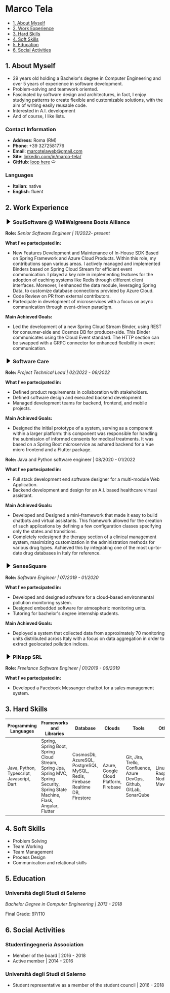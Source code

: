 # Marco Tela
<!-- TOC -->
* [1. About Myself](#1-about-myself)
* [2. Work Experience](#2-work-experience)
* [3. Hard Skills](#3-hard-skills)
* [4. Soft Skills](#4-soft-skills)
* [5. Education](#5-education-)
* [6. Social Activities](#6-social-activities-)
<!-- TOC -->

## 1. About Myself

- 29 years old holding a Bachelor's degree in Computer Engineering and over 5 years
  of experience in software development.
- Problem-solving and teamwork oriented.
- Fascinated by software design and architectures, in fact, I enjoy studying patterns to create flexible and
  customizable solutions, with the aim of writing easily reusable code.
- Interested in A.I. development
- And of course, I like lists.

### Contact Information

- **Address**: Roma (RM)
- **Phone**: +39 3272581776
- **Email**: marcotelaweb@gmail.com
- **Site**: [linkedin.com/in/marco-tela/](https://www.linkedin.com/in/marco-tela/)
- **GitHub**: [loop here](https://github.com/marcojoe94/resume) <img src="./resources/loop.png" width="12" height="12" >

### Languages

- **Italian**: native
- **English**: fluent

## 2. Work Experience

### <img src="./resources/filled_arrow_right.png" width="20" height="15"> SoulSoftware @ WallWalgreens Boots Alliance

**Role:** _Senior Software Engineer | 11/2022- present_

**What I've partecipated in:**

- New Features Development and Maintenance of In-House SDK Based on Spring Framework and Azure Cloud Products. Within
  this role, my contributions span various areas. I actively managed and implemented Binders based on Spring Cloud
  Stream for efficient event communication. I played a key role in implementing features for the adoption of caching
  systems like Redis through different client interfaces. Moreover, I enhanced the data module, leveraging Spring Data,
  to customize database connections provided by Azure Cloud.
- Code Review on PR from external contributors.
- Partecipate in development of microservices with a focus on async communication through event-driven paradigm.

**Main Achieved Goals:**

- Led the development of a new Spring Cloud Stream Binder, using REST for consumer-side and Cosmos DB for producer-side.
  This Binder communicates using the Cloud Event standard. The HTTP section can be swapped with a GRPC connector for
  enhanced flexibility in event communication.

### <img src="./resources/filled_arrow_right.png" width="20" height="15"> Software Care

**Role:** _Project Technical Lead | 02/2022 - 06/2022_

**What I've partecipated in:**

- Defined product requirements in collaboration with stakeholders.
- Defined software design and executed backend development.
- Managed development teams for backend, frontend, and mobile projects.

**Main Achieved Goals:**

- Designed the initial prototype of a system, serving as a component within a larger platform: this component was
  responsible for handling the submission of informed consents for medical treatments. It was based on a Spring Boot
  microservice as ashared backend for a Vue micro frontend and a Flutter package.

**Role:** Java and Python software engineer | 08/2020 - 01/2022

**What I've partecipated in:**

- Full stack development end software designer for a multi-module Web Application.
- Backend development and design for an A.I. based healthcare virtual assistant.

**Main Achieved Goals:**

- Developed and Designed a mini-framework that made it easy to build chatbots and virtual assistants. This framework
  allowed for the creation of such applications by defining a few configuration classes specifying only the states and
  transitions.
- Completely redesigned the therapy section of a clinical management system, maximizing customization in the
  administration methods for various drug types. Achieved this by integrating one of the most up-to-date drug databases
  in Italy for reference.

### <img src="./resources/filled_arrow_right.png" width="20" height="15"> SenseSquare

**Role:** _Software Engineer | 07/2019 - 01/2020_

**What I've partecipated in:**

- Developed and designed software for a cloud-based environmental pollution monitoring system.
- Designed embedded software for atmospheric monitoring units.
- Tutoring for bachelor's degree internship students.
 
**Main Achieved Goals:**
- Deployed a system that collected data from approximately 70 monitoring units distributed across Italy 
with a focus on data aggregation in order to extract geolocated pollution indices.

### <img src="./resources/filled_arrow_right.png" width="20" height="15">  PINapp SRL

**Role:** _Freelance Software Engineer | 01/2019 - 06/2019_

**What I've partecipated in:**
- Developed a Facebook Messanger chatbot for a sales management system.

## 3. Hard Skills

| Programming Languages                      | Frameworks and Libraries                                                                                                         | Database                                                                      | Clouds                                 | Tools                                                                  | Others                         |
|--------------------------------------------|----------------------------------------------------------------------------------------------------------------------------------|-------------------------------------------------------------------------------|----------------------------------------|------------------------------------------------------------------------|--------------------------------|
| Java, Python, Typescript, Javascript, Dart | Spring, Spring Boot, Spring Cloud Stream, Spring Jpa, Spring MVC, Spring Security, Spring State Machine, Flask, Angular, Flutter | CosmosDb, AzureSQL, PostgreSQL, MySQL, Redis, Firebase Realtime DB, Firestore | Azure, Google Cloud Platform, Firebase | Git, Jira, Trello, Confluence, Azure DevOps, Github, GitLab, SonarQube | Linux, Raspbian, NodeJS, Maven |

## 4. Soft Skills

- Problem Solving
- Team Working
- Team Management
- Process Design
- Communication and relational skills

## 5. Education
### Università degli Studi di Salerno

_Bachelor Degree in Computer Engineering | 2013 - 2018_ 

Final Grade: 97/110

## 6. Social Activities
### Studentingegneria Association

- Member of the board | 2016 - 2018
- Active member | 2014 - 2016

### Università degli Studi di Salerno

- Student representative as a member of the student council | 2016 - 2018


